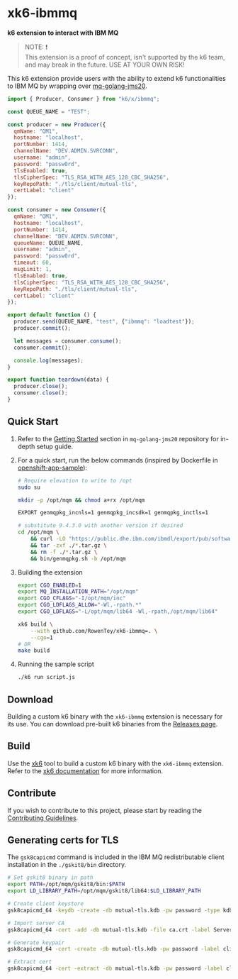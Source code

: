 # xk6-ibmmq

**k6 extension to interact with IBM MQ**

> NOTE: ❗  
> This extension is a proof of concept, isn't supported by the k6 team, and may break in the future. USE AT YOUR OWN RISK!

This k6 extension provide users with the ability to extend k6 functionalities to IBM MQ by wrapping over [
mq-golang-jms20](https://github.com/ibm-messaging/mq-golang-jms20).

```javascript file=script.js
import { Producer, Consumer } from "k6/x/ibmmq";

const QUEUE_NAME = "TEST";

const producer = new Producer({
  qmName: "QM1",
  hostname: "localhost",
  portNumber: 1414,
  channelName: "DEV.ADMIN.SVRCONN",
  username: "admin",
  password: "passw0rd",
  tlsEnabled: true,
  tlsCipherSpec: "TLS_RSA_WITH_AES_128_CBC_SHA256",
  keyRepoPath: "./tls/client/mutual-tls",
  certLabel: "client"
});

const consumer = new Consumer({
  qmName: "QM1",
  hostname: "localhost",
  portNumber: 1414,
  channelName: "DEV.ADMIN.SVRCONN",
  queueName: QUEUE_NAME,
  username: "admin",
  password: "passw0rd",
  timeout: 60,
  msgLimit: 1,
  tlsEnabled: true,
  tlsCipherSpec: "TLS_RSA_WITH_AES_128_CBC_SHA256",
  keyRepoPath: "./tls/client/mutual-tls",
  certLabel: "client"
});

export default function () {
  producer.send(QUEUE_NAME, "test", {"ibmmq": "loadtest"});
  producer.commit();

  let messages = consumer.consume();
  consumer.commit();

  console.log(messages);
}

export function teardown(data) {
  producer.close();
  consumer.close();
}
```

## Quick Start

1. Refer to the [Getting Started](https://github.com/ibm-messaging/mq-golang-jms20?tab=readme-ov-file#getting-started) section in `mq-golang-jms20` repository for in-depth setup guide.

2. For a quick start, run the below commands (inspired by Dockerfile in [openshift-app-sample](https://github.com/ibm-messaging/mq-golang-jms20/blob/main/openshift-app-sample/Dockerfile)):

    ```bash
    # Require elevation to write to /opt
    sudo su

    mkdir -p /opt/mqm && chmod a+rx /opt/mqm

    EXPORT genmqpkg_incnls=1 genmqpkg_incsdk=1 genmqpkg_inctls=1

    # substitute 9.4.3.0 with another version if desired
    cd /opt/mqm \
        && curl -LO "https://public.dhe.ibm.com/ibmdl/export/pub/software/websphere/messaging/mqdev/redist/9.4.3.0-IBM-MQC-Redist-LinuxX64.tar.gz" \
        && tar -zxf ./*.tar.gz \
        && rm -f ./*.tar.gz \
        && bin/genmqpkg.sh -b /opt/mqm
    ```

3. Building the extension

    ```bash
    export CGO_ENABLED=1
    export MQ_INSTALLATION_PATH="/opt/mqm"
    export CGO_CFLAGS="-I/opt/mqm/inc"
    export CGO_LDFLAGS_ALLOW="-Wl,-rpath.*"
    export CGO_LDFLAGS="-L/opt/mqm/lib64 -Wl,-rpath,/opt/mqm/lib64"

    xk6 build \
        --with github.com/RowenTey/xk6-ibmmq=. \
        --cgo=1
    # OR
    make build
    ```

4. Running the sample script

    ```bash
    ./k6 run script.js
    ```

## Download

Building a custom k6 binary with the `xk6-ibmmq` extension is necessary for its use. You can download pre-built k6 binaries from the [Releases page](https://github.com/RowenTey/xk6-ibmmq/releases/).

## Build

Use the [xk6](https://github.com/grafana/xk6) tool to build a custom k6 binary with the `xk6-ibmmq` extension. Refer to the [xk6 documentation](https://github.com/grafana/xk6) for more information.

## Contribute

If you wish to contribute to this project, please start by reading the [Contributing Guidelines](CONTRIBUTING.md).

## Generating certs for TLS

The `gsk8capicmd` command is included in the IBM MQ redistributable client installation in the `./gskit8/bin` directory.

```bash
# Set gskit8 binary in path
export PATH=/opt/mqm/gskit8/bin:$PATH
export LD_LIBRARY_PATH=/opt/mqm/gskit8/lib64:$LD_LIBRARY_PATH

# Create client keystore
gsk8capicmd_64 -keydb -create -db mutual-tls.kdb -pw password -type kdb -expire 0 -stash

# Import server CA
gsk8capicmd_64 -cert -add -db mutual-tls.kdb -file ca.crt -label ServerCertRootCA -stashed -type kdb -format ascii

# Generate keypair
gsk8capicmd_64 -cert -create -db mutual-tls.kdb -pw password -label client -size 2048 -sig_alg SHA256WithRSA -dn "CN=client" -expire 365

# Extract cert
gsk8capicmd_64 -cert -extract -db mutual-tls.kdb -pw password -label client -target client.crt -format ascii
```
